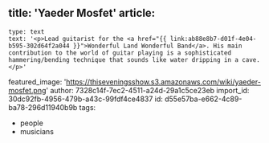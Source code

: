 title: 'Yaeder Mosfet'
article:
  -
    type: text
    text: '<p>Lead guitarist for the <a href="{{ link:ab88e8b7-d01f-4e04-b595-302d64f2a044 }}">Wonderful Land Wonderful Band</a>. His main contribution to the world of guitar playing is a sophisticated hammering/bending technique that sounds like water dripping in a cave.</p>'
featured_image: 'https://thiseveningsshow.s3.amazonaws.com/wiki/yaeder-mosfet.png'
author: 7328c14f-7ec2-4511-a24d-29a1c5ce23eb
import_id: 30dc92fb-4956-479b-a43c-99fdf4ce4837
id: d55e57ba-e662-4c89-ba78-296d11940b9b
tags:
  - people
  - musicians

